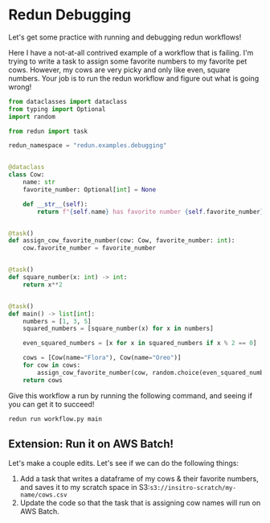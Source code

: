 # Redun Debugging

Let's get some practice with running and debugging redun workflows!

Here I have a not-at-all contrived example of a workflow that is failing. I'm trying to write a task 
to assign some favorite numbers to my favorite pet cows. However, my cows are very picky and only like
even, square numbers. Your job is to run the redun workflow and figure out what is going wrong!

```py
from dataclasses import dataclass
from typing import Optional
import random

from redun import task

redun_namespace = "redun.examples.debugging"


@dataclass
class Cow:
    name: str
    favorite_number: Optional[int] = None

    def __str__(self):
        return f"{self.name} has favorite number {self.favorite_number}"


@task()
def assign_cow_favorite_number(cow: Cow, favorite_number: int):
    cow.favorite_number = favorite_number


@task()
def square_number(x: int) -> int:
    return x**2


@task()
def main() -> list[int]:
    numbers = [1, 3, 5]
    squared_numbers = [square_number(x) for x in numbers]

    even_squared_numbers = [x for x in squared_numbers if x % 2 == 0]

    cows = [Cow(name="Flora"), Cow(name="Oreo")]
    for cow in cows:
        assign_cow_favorite_number(cow, random.choice(even_squared_numbers))
    return cows

```

Give this workflow a run by running the following command, and seeing if you can get it to succeed!
```sh 
redun run workflow.py main
```

## Extension: Run it on AWS Batch!

Let's make a couple edits. Let's see if we can do the following things:

1. Add a task that writes a dataframe of my cows & their favorite numbers, and saves it to my scratch space in S3:`s3://insitro-scratch/my-name/cows.csv`
2. Update the code so that the task that is assigning cow names will run on AWS Batch.
